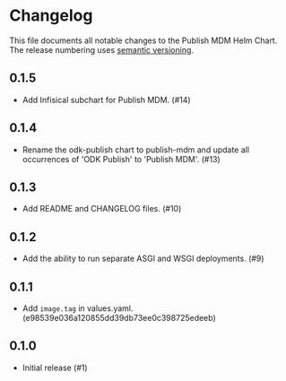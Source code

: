 # Changelog

This file documents all notable changes to the Publish MDM Helm Chart.
The release numbering uses [semantic versioning](http://semver.org).

## 0.1.5

- Add Infisical subchart for Publish MDM. (#14)

## 0.1.4

- Rename the odk-publish chart to publish-mdm and update all occurrences of 'ODK Publish' to 'Publish MDM'. (#13)

## 0.1.3

- Add README and CHANGELOG files. (#10)

## 0.1.2

- Add the ability to run separate ASGI and WSGI deployments. (#9)

## 0.1.1

- Add `image.tag` in values.yaml. (e98539e036a120855dd39db73ee0c398725edeeb)

## 0.1.0

- Initial release (#1)
